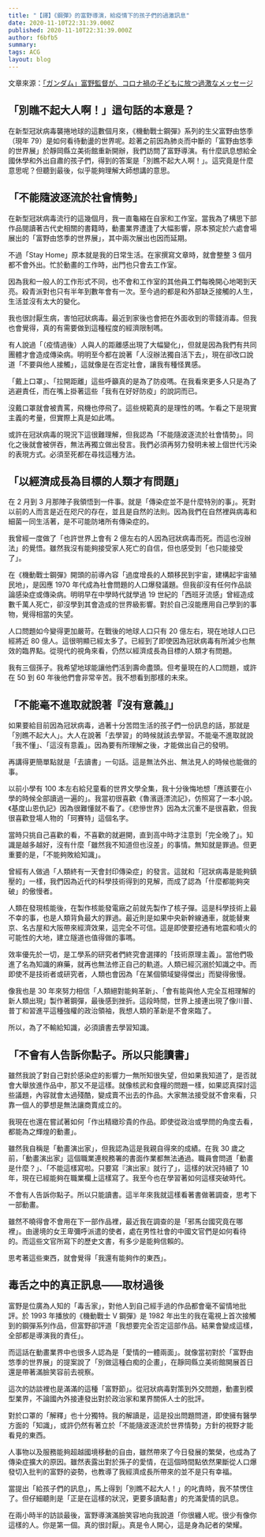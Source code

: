 ```yaml
---
title: "【譯】《鋼彈》的富野導演，給疫情下的孩子們的過激訊息"
date: 2020-11-10T22:31:39.000Z
published: 2020-11-10T22:31:39.000Z
author: f6bfb5
summary:
tags: ACG
layout: blog
---
```


文章來源：[「ガンダム」富野監督が、コロナ禍の子どもに放つ過激なメッセージ](https://withnews.jp/article/f0201107003qq000000000000000W07c11001qq000022057A)

## 「別瞧不起大人啊！」這句話的本意是？

在新型冠狀病毒襲捲地球的這數個月來，《機動戰士鋼彈》系列的生父富野由悠季（現年 79）是如何看待動盪的世界呢。趁著之前因為肺炎而中斷的「富野由悠季的世界展」於靜岡縣立美術館重新開辦，我們訪問了富野導演。有什麼訊息想給全國休學和外出自肅的孩子們，得到的答案是「別瞧不起大人啊！」。這究竟是什麼意思呢？但聽到最後，似乎能夠理解大師想講的意思。

## 「不能隨波逐流於社會情勢」

在新型冠狀病毒流行的這幾個月，我一直龜縮在自家和工作室。當我為了構思下部作品閱讀著古代史相關的書籍時，動畫業界遭逢了大幅影響，原本預定於六處會場展出的「富野由悠季的世界展」，其中兩次展出也因而延期。

不過「Stay Home」原本就是我的日常生活。在家撰寫文章時，就會整整 3 個月都不會外出。忙於動畫的工作時，出門也只會去工作室。

因為我和一般人的工作形式不同，也不會和工作室的其他員工們每晚開心地喝到天亮。殺青派對也只有半年到數年會有一次。至今過的都是和外部缺乏接觸的人生，生活並沒有太大的變化。

我也很討厭生病，害怕冠狀病毒。最近到家後也會把在外面收到的零錢消毒。但我也會覺得，真的有需要做到這種程度的經濟限制嗎。

有人說過「（疫情過後）人與人的距離感出現了大幅變化」，但就是因為我們有共同團體才會造成傳染病。明明至今都在說著「人沒辦法獨自活下去」，現在卻改口說道「不要與他人接觸」，這就像是在否定社會，讓我有種怪異感。

「戴上口罩」、「拉開距離」這些呼籲真的是為了防疫嗎。在我看來更多人只是為了逃避責任，而在嘴上掛著這些「我有在好好防疫」的說詞而已。

沒戴口罩就會被責罵，飛機也停飛了。這些規範真的是理性的嗎。乍看之下是現實主義的考量，但實際上真是如此嗎。

或許在冠狀病毒的現況下這很難理解，但我認為「不能隨波逐流於社會情勢」。同化之後就會被併吞，無法再獨立做出發言。我們必須再努力發明未被上個世代污染的表現方式。必須至死都在尋找這種方法。

## 「以經濟成長為目標的人類才有問題」

在 2 月到 3 月那陣子我領悟到一件事。就是「傳染症並不是什麼特別的事」。死對以前的人而言是近在咫尺的存在，並且是自然的法則。因為我們在自然裡與病毒和細菌一同生活著，是不可能防堵所有傳染症的。

我曾經一度做了「也許世界上會有 2 億左右的人因為冠狀病毒而死。而這也沒辦法」的覺悟。雖然我沒有能夠接受家人死亡的自信，但也感受到「也只能接受了」。

在《機動戰士鋼彈》開頭的前導內容「過度增長的人類移民到宇宙，建構起宇宙殖民地」，是因應 1970 年代成為社會問題的人口爆發議題。但我卻沒有任何作品談論感染症或傳染病。明明早在中學時代就學過 19 世紀的「西班牙流感」曾經造成數千萬人死亡，卻沒學到其會造成的世界級影響。對於自己沒能應用自己學到的事物，覺得相當的失望。

人口問題如今變得更加嚴苛。在戰後的地球人口只有 20 億左右，現在地球人口已經將近 80 億人。這很明顯已經太多了。已經到了即使因為冠狀病毒有所減少也無效的臨界點。從現代的視角來看，仍然以經濟成長為目標的人類才有問題。

我有三個孫子。我希望地球能讓他們活到壽命盡頭。但考量現在的人口問題，或許在 50 到 60 年後他們會非常辛苦。我不想看到那樣的未來。

## 「不能毫不進取就說著『沒有意義』」

如果要給目前因為冠狀病毒，過著十分苦悶生活的孩子們一份訊息的話，那就是「別瞧不起大人」。大人在說著「去學習」的時候就該去學習。不能毫不進取就說「我不懂」、「這沒有意義」。因為要有所理解之後，才能做出自己的發明。

再講得更簡單點就是「去讀書」一句話。這是無法外出、無法見人的時候也能做的事。

以前小學有 100 本左右給兒童看的世界文學全集，我十分後悔地想「應該要在小學的時候全部讀過一遍的」。我當初很喜歡《魯濱遜漂流記》，仿照寫了一本小說。《基度山恩仇記》因為很難懂就不看了。《悲慘世界》因為太沉重不是很喜歡，但我很喜歡登場人物的「珂賽特」這個名字。

當時只挑自己喜歡的看，不喜歡的就避開，直到高中時才注意到「完全晚了」。知識是越多越好，沒有什麼「雖然我不知道但也沒差」的事情。無知就是罪過。但更重要的是，「不能夠敗給知識」。

曾經有人做過「人類終有一天會封印傳染症」的發言。這就和「冠狀病毒是能夠鎮壓的」一樣，我們因為近代的科學技術得到的見解，而成了認為「什麼都能夠突破」的傲慢者。

人類在發現核能後，在製作核能發電廠之前就先製作了核子彈。這是科學技術上最不幸的事，也是人類背負最大的罪過。最近則是如果中央新幹線通車，就能替東京、名古屋和大阪帶來經濟效果，這完全不可信。這是即使要挖通有地震和噴火的可能性的大地，建立隧道也值得做的事嗎。

效率優先於一切，是工學系的研究者們終究會選擇的「技術原理主義」。當他們吸進了名為知識的麻藥，就再也無法修正自己的軌道。人類已經沉溺於知識之中。而即使不是技術者或研究者，人類也會因為「在某個領域變得傑出」而變得傲慢。

像我也是 30 年來努力相信「人類絕對能夠革新」、「會有能與他人完全互相理解的新人類出現」製作著鋼彈，最後感到挫折。這段時間，世界上接連出現了像川普、普丁和習進平這種強權的政治領袖，我想人類的革新是不會來臨了。

所以，為了不輸給知識，必須讀書去學習知識。

## 「不會有人告訴你點子。所以只能讀書」

雖然我說了對自己對於感染症的影響力一無所知很失望，但如果我知道了，是否就會大舉放進作品中，那又不是這樣。就像核武和食糧的問題一樣，如果認真探討這些議題，內容就會太過殘酷，變成賣不出去的作品。大家無法接受就不會來看，只靠一個人的夢想是無法讓商賣成立的。

我現在也還在嘗試著如何「作出精緻珍貴的作品。即使從政治或學問的角度去看，都能為之輝煌的動畫」。

雖然我自稱是「動畫演出家」，但我認為這是我親自得來的成績。在我 30 歲之前，「動畫演出家」這個職業連稅務署的書面作業都無法通過。職員會問道「動畫是什麼？」、「不能這樣寫啦。只要寫『演出家』就行了」，這樣的狀況持續了 10 年，現在已經能夠在職業欄上這樣寫了。我至今也在學習著如何這樣突破時代。

不會有人告訴你點子。所以只能讀書。這半年來我就這樣看著書做著調查，思考下一部動畫。

雖然不曉得會不會用在下一部作品裡，最近我在調查的是「邪馬台國究竟在哪裡」。由邊境的女王卑彌呼派遣的使者，處在男性社會的中國文官們是如何看待的。而這些文官所寫下的歷史文書，有多少是能夠信賴的。

思考著這些東西，就會覺得「我還有能夠作的東西」。

## 毒舌之中的真正訊息——取材過後

富野是位廣為人知的「毒舌家」，對他人到自己經手過的作品都會毫不留情地批評。於 1993 年播放的《機動戰士 V 鋼彈》是 1982 年出生的我在電視上首次接觸到的鋼彈系列作品，但富野卻評道「我想要完全否定這部作品。結果會變成這樣，全部都是導演我的責任」。

而這話在動畫業界中也很多人認為是「愛情的一體兩面」。就像當初對於「富野由悠季的世界展」的提案說了「別做這種白痴的企畫」，在靜岡縣立美術館開展首日還是帶著滿臉笑容前去視察。

這次的訪談裡也是滿滿的這種「富野節」。從冠狀病毒對策到外交問題，動畫到模型業界，不論國內外接連發出對於政治家和業界關係人士的批評。

對於口罩的「解釋」也十分獨特。我的解讀是，這是投出問題問道，即使擁有醫學方面的「知識」，或許仍然有著立於「不能隨波逐流於世界情勢」方針的視野才能看見的東西。

人事物以及服務能夠超越國境移動的自由，雖然帶來了今日發展的繁榮，也成為了傳染症擴大的原因。雖然表露出對於孫子的愛情，在這個時間點依然果斷從人口爆發切入批判的富野的姿勢，也教導了我經濟成長所帶來的並不是只有幸福。

當提出「給孩子們的訊息」，馬上得到「別瞧不起大人！」的叱責時，我不禁愣住了。但仔細聽則是「正是在這樣的狀況，更要多讀點書」的充滿愛情的訊息。

在兩小時半的訪談最後，富野導演滿臉笑容地向我說道「你很纏人呢。很少有像你這樣的人。你是第一個。真的很討厭」。真是令人開心，這是身為記者的榮耀。
